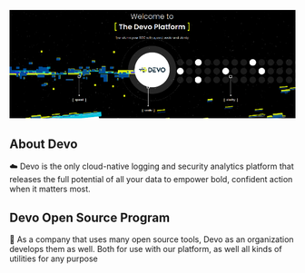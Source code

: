 ![Devo Image](https://github.com/DevoInc/.github/blob/master/profile/devo.png)

About Devo
------
:cloud: Devo is the only cloud-native logging and security 
analytics platform that releases the full potential 
of all your data to empower bold, confident action when 
it matters most.

Devo Open Source Program
------
:speech_balloon: As a company that uses many open source 
tools, Devo as an organization develops them as well. 
Both for use with our platform, as well all kinds 
of utilities for any purpose
